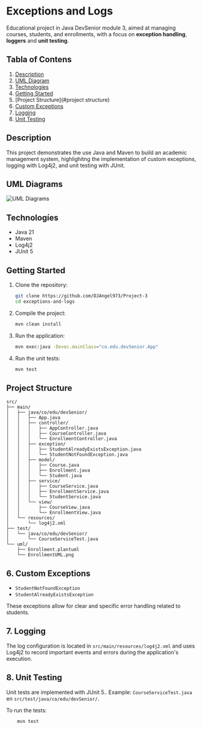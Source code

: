 # Exceptions and Logs

Educational project in Java DevSenior module 3, aimed at managing courses, students, and enrollments, with a focus on **exception handling**, **loggers** and **unit testing**.

## Tabla of Contens

1. [Description](#description)
2. [UML Diagram](#uml-diagram)
3. [Technologies](#technologias)
4. [Getting Started](#getting-started)
5. [Project Structure](#project structure)
6. [Custom Exceptions](#custom-exceptions)
7. [Logging](#logging)
8. [Unit Testing](#unit-testing)

## Description

This project demonstrates the use Java and Maven to build an academic management system, highlighitng the implementation of custom exceptions, logging with Log4j2, and unit testing with JUnit.

## UML Diagrams

![UML Diagrams](src/main/uml/Enrollment.plantuml)

## Technologíes

- Java 21
- Maven
- Log4j2
- JUnit 5

## Getting Started

1. Clone the repository:
    ```bash
    git clone https://github.com/DJAngel973/Project-3
    cd exceptions-and-logs
    ```

2. Compile the project:
    ```bash
    mvn clean install
    ```

3. Run the application:
    ```bash
    mvn exec:java -Dexec.mainClass="co.edu.devSenior.App"
    ```

4. Run the unit tests:
    ```bash
    mvn test
    ```

## Project Structure

```plaintext
src/
├── main/
│   ├── java/co/edu/devSenior/
│   │   ├── App.java
│   │   ├── controller/
│   │   │   ├── AppController.java
│   │   │   ├── CourseController.java
│   │   │   └── EnrollmentController.java
│   │   ├── exception/
│   │   │   ├── StudentAlreadyExistsException.java
│   │   │   └── StudentNotFoundException.java
│   │   ├── model/
│   │   │   ├── Course.java
│   │   │   ├── Enrollment.java
│   │   │   └── Student.java
│   │   ├── service/
│   │   │   ├── CourseService.java
│   │   │   ├── EnrollmentService.java
│   │   │   └── StudentService.java
│   │   └── view/
│   │       ├── CourseView.java
│   │       └── EnrollmentView.java
│   └── resources/
│       └── log4j2.xml
├── test/
│   └── java/co/edu/devSenior/
│       └── CourseServiceTest.java
└── uml/
    ├── Enrollment.plantuml
    └── EnrollmentUML.png
```

## 6. Custom Exceptions

- `StudentNotFoundException`
- `StudentAlreadyExistsException`

These exceptions allow for clear and specific error handling related to students.

## 7. Logging

The log configuration is located in `src/main/resources/log4j2.xml` and uses Log4j2 to record important events and errors during the application's execution.

## 8. Unit Testing

Unit tests are implemented with JUnit 5..
Example: `CourseServiceTest.java` en `src/test/java/co/edu/devSenior/`.

To run the tests:
```bash
    mvn test
```
